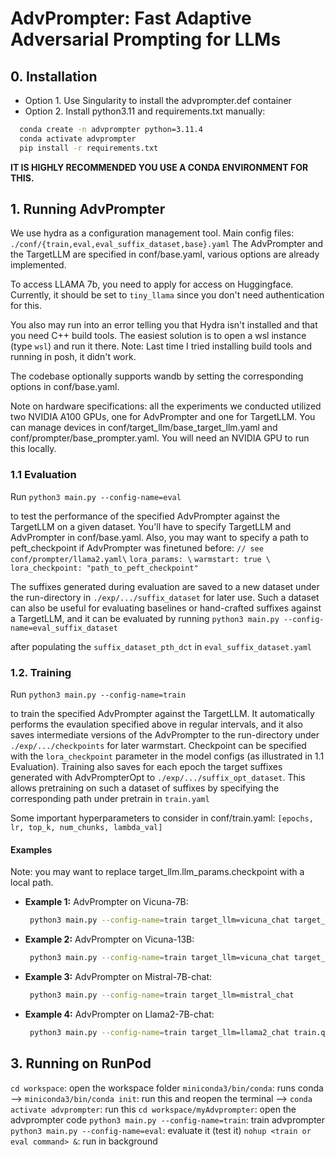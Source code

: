 # AdvPrompter: Fast Adaptive Adversarial Prompting for LLMs

## 0. Installation

- Option 1. Use Singularity to install the advprompter.def container
- Option 2. Install python3.11 and requirements.txt manually:

```bash
  conda create -n advprompter python=3.11.4
  conda activate advprompter
  pip install -r requirements.txt
```

**IT IS HIGHLY RECOMMENDED YOU USE A CONDA ENVIRONMENT FOR THIS.**

## 1. Running AdvPrompter

We use hydra as a configuration management tool.
Main config files: ```./conf/{train,eval,eval_suffix_dataset,base}.yaml```
The AdvPrompter and the TargetLLM are specified in conf/base.yaml, various options are already implemented.

To access LLAMA 7b, you need to apply for access on Huggingface. Currently, it should be set to `tiny_llama` since you don't need authentication for this.

You also may run into an error telling you that Hydra isn't installed and that you need C++ build tools. The easiest solution is to open a wsl instance (type `wsl`) and run it there. Note: Last time I tried installing build tools and running in posh, it didn't work.

The codebase optionally supports wandb by setting the corresponding options in conf/base.yaml.

Note on hardware specifications: all the experiments we conducted utilized two NVIDIA A100 GPUs, one for AdvPrompter and one for TargetLLM. You can manage devices in conf/target_llm/base_target_llm.yaml and conf/prompter/base_prompter.yaml. You will need an NVIDIA GPU to run this locally.

### 1.1 Evaluation

Run
`python3 main.py --config-name=eval`

to test the performance of the specified AdvPrompter against the TargetLLM on a given dataset. You'll have to specify TargetLLM and AdvPrompter in conf/base.yaml. Also, you may want to specify a path to peft_checkpoint if AdvPrompter was finetuned before:
`// see conf/prompter/llama2.yaml\`
`lora_params: \`
`warmstart: true \`
`lora_checkpoint: "path_to_peft_checkpoint"`

The suffixes generated during evaluation are saved to a new dataset under the run-directory in ```./exp/.../suffix_dataset``` for later use.
Such a dataset can also be useful for evaluating baselines or hand-crafted suffixes against a TargetLLM, and it can be evaluated by running
`python3 main.py --config-name=eval_suffix_dataset`

after populating the ```suffix_dataset_pth_dct``` in ```eval_suffix_dataset.yaml```

### 1.2. Training

Run
`python3 main.py --config-name=train`

to train the specified AdvPrompter against the TargetLLM. It automatically performs the evaulation specified above in regular intervals, and it also saves intermediate versions of the AdvPrompter to the run-directory under ```./exp/.../checkpoints``` for later warmstart. Checkpoint can be specified with the ```lora_checkpoint``` parameter in the model configs (as illustrated in 1.1 Evaluation).
Training also saves for each epoch the target suffixes generated with AdvPrompterOpt to ```./exp/.../suffix_opt_dataset```.
This allows pretraining on such a dataset of suffixes by specifying the corresponding path under pretrain in ```train.yaml```

Some important hyperparameters to consider in conf/train.yaml: ```[epochs, lr, top_k, num_chunks, lambda_val]```

#### Examples

Note: you may want to replace target_llm.llm_params.checkpoint with a local path.

- **Example 1:** AdvPrompter on Vicuna-7B:

  ```bash
   python3 main.py --config-name=train target_llm=vicuna_chat target_llm.llm_params.model_name=vicuna-7b-v1.5
   ```

- **Example 2:** AdvPrompter on Vicuna-13B:

  ```bash
   python3 main.py --config-name=train target_llm=vicuna_chat target_llm.llm_params.model_name=vicuna-13b-v1.5 target_llm.llm_params.checkpoint=lmsys/vicuna-13b-v1.5 train.q_params.num_chunks=2
   ```

- **Example 3:** AdvPrompter on Mistral-7B-chat:

  ```bash
   python3 main.py --config-name=train target_llm=mistral_chat
   ```

- **Example 4:** AdvPrompter on Llama2-7B-chat:

  ```bash
   python3 main.py --config-name=train target_llm=llama2_chat train.q_params.lambda_val=150
   ```
  
## 3. Running on RunPod

`cd workspace`: open the workspace folder
`miniconda3/bin/conda`: runs conda
--> `miniconda3/bin/conda init`: run this and reopen the terminal
--> `conda activate advprompter`: run this
`cd workspace/myAdvprompter`: open the advprompter code
`python3 main.py --config-name=train`: train advprompter
`python3 main.py --config-name=eval`: evaluate it (test it)
`nohup <train or eval command> &`: run in background
